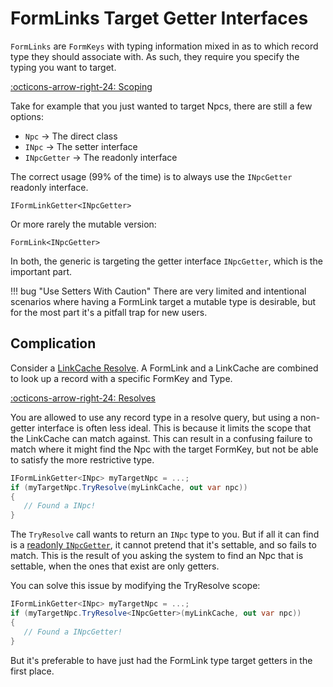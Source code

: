 # FormLinks Target Getter Interfaces
`FormLinks` are `FormKeys` with typing information mixed in as to which record type they should associate with.  As such, they require you specify the typing you want to target. 

[:octicons-arrow-right-24: Scoping](../linkcache/Scoping-Type.md)

Take for example that you just wanted to target Npcs, there are still a few options:

- `Npc` -> The direct class
- `INpc` -> The setter interface
- `INpcGetter` -> The readonly interface

The correct usage (99% of the time) is to always use the `INpcGetter` readonly interface.

`IFormLinkGetter<INpcGetter>`

Or more rarely the mutable version:

`FormLink<INpcGetter>`

In both, the generic is targeting the getter interface `INpcGetter`, which is the important part.

!!! bug "Use Setters With Caution"
    There are very limited and intentional scenarios where having a FormLink target a mutable type is desirable, but for the most part it's a pitfall trap for new users.

## Complication

Consider a [LinkCache Resolve](../linkcache/Record-Resolves.md).  A FormLink and a LinkCache are combined to look up a record with a specific FormKey and Type.  

[:octicons-arrow-right-24: Resolves](../linkcache/Record-Resolves.md)

You are allowed to use any record type in a resolve query, but using a non-getter interface is often less ideal.  This is because it limits the scope that the LinkCache can match against.  This can result in a confusing failure to match where it might find the Npc with the target FormKey, but not be able to satisfy the more restrictive type.
```cs
IFormLinkGetter<INpc> myTargetNpc = ...;
if (myTargetNpc.TryResolve(myLinkCache, out var npc))
{
   // Found a INpc!
}
```
The `TryResolve` call wants to return an `INpc` type to you.  But if all it can find is a [readonly `INpcGetter`](../plugins/Importing.md#read-only-mod-importing), it cannot pretend that it's settable, and so fails to match.  This is the result of you asking the system to find an Npc that is settable, when the ones that exist are only getters.

You can solve this issue by modifying the TryResolve scope:
```cs
IFormLinkGetter<INpc> myTargetNpc = ...;
if (myTargetNpc.TryResolve<INpcGetter>(myLinkCache, out var npc))
{
   // Found a INpcGetter!
}
```
But it's preferable to have just had the FormLink type target getters in the first place.

